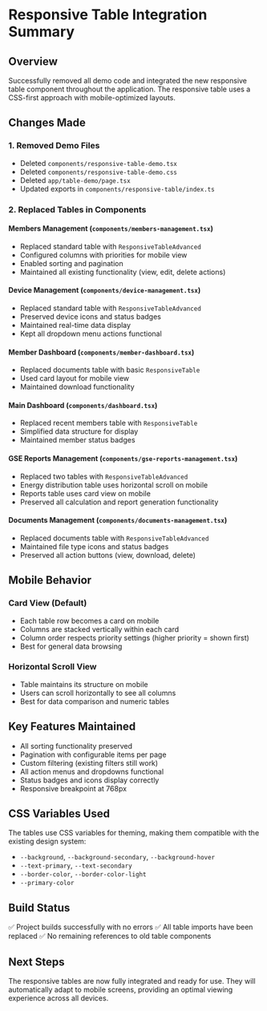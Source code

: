 # Responsive Table Integration Summary

## Overview
Successfully removed all demo code and integrated the new responsive table component throughout the application. The responsive table uses a CSS-first approach with mobile-optimized layouts.

## Changes Made

### 1. Removed Demo Files
- Deleted `components/responsive-table-demo.tsx`
- Deleted `components/responsive-table-demo.css`
- Deleted `app/table-demo/page.tsx`
- Updated exports in `components/responsive-table/index.ts`

### 2. Replaced Tables in Components

#### Members Management (`components/members-management.tsx`)
- Replaced standard table with `ResponsiveTableAdvanced`
- Configured columns with priorities for mobile view
- Enabled sorting and pagination
- Maintained all existing functionality (view, edit, delete actions)

#### Device Management (`components/device-management.tsx`)
- Replaced standard table with `ResponsiveTableAdvanced`
- Preserved device icons and status badges
- Maintained real-time data display
- Kept all dropdown menu actions functional

#### Member Dashboard (`components/member-dashboard.tsx`)
- Replaced documents table with basic `ResponsiveTable`
- Used card layout for mobile view
- Maintained download functionality

#### Main Dashboard (`components/dashboard.tsx`)
- Replaced recent members table with `ResponsiveTable`
- Simplified data structure for display
- Maintained member status badges

#### GSE Reports Management (`components/gse-reports-management.tsx`)
- Replaced two tables with `ResponsiveTableAdvanced`
- Energy distribution table uses horizontal scroll on mobile
- Reports table uses card view on mobile
- Preserved all calculation and report generation functionality

#### Documents Management (`components/documents-management.tsx`)
- Replaced documents table with `ResponsiveTableAdvanced`
- Maintained file type icons and status badges
- Preserved all action buttons (view, download, delete)

## Mobile Behavior

### Card View (Default)
- Each table row becomes a card on mobile
- Columns are stacked vertically within each card
- Column order respects priority settings (higher priority = shown first)
- Best for general data browsing

### Horizontal Scroll View
- Table maintains its structure on mobile
- Users can scroll horizontally to see all columns
- Best for data comparison and numeric tables

## Key Features Maintained
- All sorting functionality preserved
- Pagination with configurable items per page
- Custom filtering (existing filters still work)
- All action menus and dropdowns functional
- Status badges and icons display correctly
- Responsive breakpoint at 768px

## CSS Variables Used
The tables use CSS variables for theming, making them compatible with the existing design system:
- `--background`, `--background-secondary`, `--background-hover`
- `--text-primary`, `--text-secondary`
- `--border-color`, `--border-color-light`
- `--primary-color`

## Build Status
✅ Project builds successfully with no errors
✅ All table imports have been replaced
✅ No remaining references to old table components

## Next Steps
The responsive tables are now fully integrated and ready for use. They will automatically adapt to mobile screens, providing an optimal viewing experience across all devices.